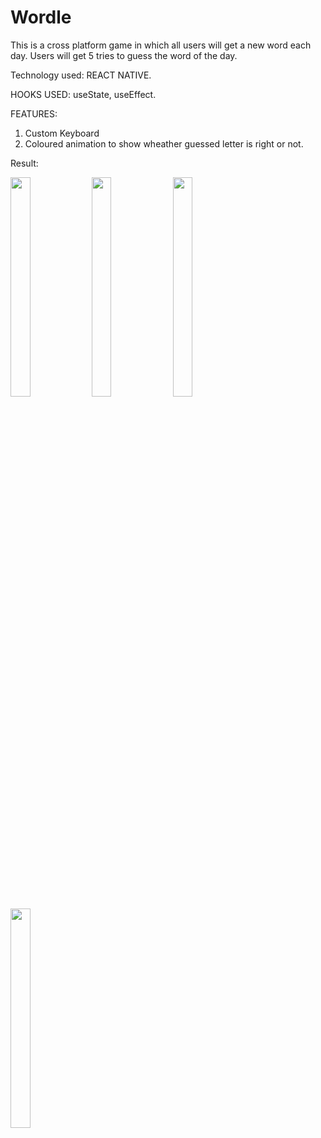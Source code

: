 # Wordle
This is a cross platform game in which all users will get a new word each day.
Users will get 5 tries to guess the word of the day.

Technology used: REACT NATIVE.

HOOKS USED: useState, useEffect.

FEATURES:
1. Custom Keyboard
2. Coloured animation to show wheather guessed letter is right or not.

Result:

<div>
<img src="https://user-images.githubusercontent.com/79095428/176866671-1d9a263a-d7d5-4c7e-b381-72ba456378c7.jpeg" width="25%" height="30%"/>
<img src="https://user-images.githubusercontent.com/79095428/176867554-75709380-7a7e-44f7-b4fa-8dfc0a131c7a.jpeg" width="25%" height="30%"/>
<img src="https://user-images.githubusercontent.com/79095428/176866684-cc71bf18-fa88-4aa5-8d52-90b724631f90.jpeg" width="25%" height="30%"/>
<img src="https://user-images.githubusercontent.com/79095428/176866690-a46310bb-46d0-4e2d-b903-67d92c112ebf.jpeg" width="25%" height="30%"/>

</div>
